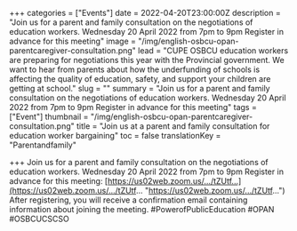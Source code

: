 +++
categories = ["Events"]
date = 2022-04-20T23:00:00Z
description = "Join us for a parent and family consultation on the negotiations of education workers. Wednesday 20 April 2022 from 7pm to 9pm Register in advance for this meeting"
image = "/img/english-osbcu-opan-parentcaregiver-consultation.png"
lead = "CUPE OSBCU education workers are preparing for negotiations this year with the Provincial government. We want to hear from parents about how the underfunding of schools is affecting the quality of education, safety, and support your children are getting at school."
slug = ""
summary = "Join us for a parent and family consultation on the negotiations of education workers. Wednesday 20 April 2022 from 7pm to 9pm Register in advance for this meeting"
tags = ["Event"]
thumbnail = "/img/english-osbcu-opan-parentcaregiver-consultation.png"
title = "Join us at a parent and family consultation for education worker bargaining"
toc = false
translationKey = "Parentandfamily"

+++
Join us for a parent and family consultation on the negotiations of education workers. Wednesday 20 April 2022 from 7pm to 9pm Register in advance for this meeting: [https://us02web.zoom.us/.../tZUtf...](https://us02web.zoom.us/.../tZUtf... "https://us02web.zoom.us/.../tZUtf...") After registering, you will receive a confirmation email containing information about joining the meeting. #PowerofPublicEducation #OPAN #OSBCUCSCSO